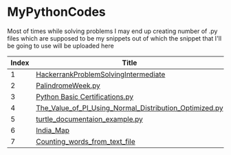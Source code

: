 # MyPythonCodes
Most of times while solving problems I may end up creating number of .py files which are supposed to be my snippets out of which the snippet that I'll be going to use will be uploaded here

| Index | Title |
|---|---|
|1| [HackerrankProblemSolvingIntermediate](https://github.com/1darshanpatil/Python-Stuff/blob/main/HackerrankProblemSolvingIntermediate) |
|2| [PalindromeWeek.py](https://github.com/1darshanpatil/Python-Stuff/blob/main/PalindromeWeek.py) |
|3| [Python Basic Certifications.py](https://github.com/1darshanpatil/Python-Stuff/blob/main/Python%20Basic%20Certifications.py) |
|4| [The_Value_of_PI_Using_Normal_Distribution_Optimized.py](https://github.com/1darshanpatil/Python-Stuff/blob/main/The_Value_of_PI_Using_Normal_Distribution_Optimized.py) |
|5 |[turtle_documentaion_example.py](https://github.com/1darshanpatil/Python-Stuff/blob/main/turtle_documentaion_example.py) |
|6| [India_Map](https://github.com/1darshanpatil/X_days_of_Python/tree/main/%2325-Day)|
|7|[Counting_words_from_text_file](https://github.com/1darshanpatil/Python-Stuff/tree/main/counting_words_from_a_text_file)|

